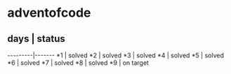 # adventofcode
 ## days | status
---------|-------
*1 | solved
*2 | solved
*3 | solved
*4 | solved
*5 | solved
*6 | solved
*7 | solved
*8 | solved
*9 | on target